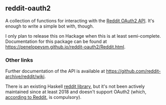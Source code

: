 ## reddit-oauth2

A collection of functions for interacting with the [Reddit OAuth2 API](https://www.reddit.com/dev/api).
It's enough to write a simple bot with, though.

I only plan to release this on Hackage when this is at least semi-complete.
Documentation for this package can be found at https://penelopeysm.github.io/reddit-oauth2/Reddit.html.

### Other links

Further documentation of the API is available at https://github.com/reddit-archive/reddit/wiki.

There is an existing Haskell [reddit library](https://hackage.haskell.org/package/reddit), but it's not been actively maintained since at least 2018 and doesn't support OAuth2 (which, [according to Reddit](https://github.com/reddit-archive/reddit/wiki/API), is compulsory).
